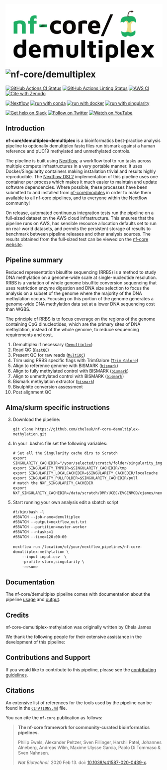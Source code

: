 # ![nf-core/demultiplex](docs/images/nf-core-demultiplex_logo_light.png#gh-light-mode-only) ![nf-core/demultiplex](docs/images/nf-core-demultiplex_logo_dark.png#gh-dark-mode-only)

[![GitHub Actions CI Status](https://github.com/nf-core/demultiplex/workflows/nf-core%20CI/badge.svg)](https://github.com/nf-core/demultiplex/actions?query=workflow%3A%22nf-core+CI%22)
[![GitHub Actions Linting Status](https://github.com/nf-core/demultiplex/workflows/nf-core%20linting/badge.svg)](https://github.com/nf-core/demultiplex/actions?query=workflow%3A%22nf-core+linting%22)
[![AWS CI](https://img.shields.io/badge/CI%20tests-full%20size-FF9900?labelColor=000000&logo=Amazon%20AWS)](https://nf-co.re/demultiplex/results)
[![Cite with Zenodo](http://img.shields.io/badge/DOI-10.5281/zenodo.XXXXXXX-1073c8?labelColor=000000)](https://doi.org/10.5281/zenodo.XXXXXXX)

[![Nextflow](https://img.shields.io/badge/nextflow%20DSL2-%E2%89%A521.10.3-23aa62.svg?labelColor=000000)](https://www.nextflow.io/)
[![run with conda](http://img.shields.io/badge/run%20with-conda-3EB049?labelColor=000000&logo=anaconda)](https://docs.conda.io/en/latest/)
[![run with docker](https://img.shields.io/badge/run%20with-docker-0db7ed?labelColor=000000&logo=docker)](https://www.docker.com/)
[![run with singularity](https://img.shields.io/badge/run%20with-singularity-1d355c.svg?labelColor=000000)](https://sylabs.io/docs/)

[![Get help on Slack](http://img.shields.io/badge/slack-nf--core%20%23demultiplex-4A154B?labelColor=000000&logo=slack)](https://nfcore.slack.com/channels/demultiplex)
[![Follow on Twitter](http://img.shields.io/badge/twitter-%40nf__core-1DA1F2?labelColor=000000&logo=twitter)](https://twitter.com/nf_core)
[![Watch on YouTube](http://img.shields.io/badge/youtube-nf--core-FF0000?labelColor=000000&logo=youtube)](https://www.youtube.com/c/nf-core)

## Introduction

**nf-core/demultiplex-demultiplex** is a bioinformatics best-practice analysis pipeline to optionally demultiplex 
fastq files run bismark against a human reference and pUC19 methylated and unmethylated controls.

The pipeline is built using [Nextflow](https://www.nextflow.io), a workflow tool to run tasks across multiple compute infrastructures in a very portable manner. It uses Docker/Singularity containers making installation trivial and results highly reproducible. The [Nextflow DSL2](https://www.nextflow.io/docs/latest/dsl2.html) implementation of this pipeline uses one container per process which makes it much easier to maintain and update software dependencies. Where possible, these processes have been submitted to and installed from [nf-core/modules](https://github.com/nf-core/modules) in order to make them available to all nf-core pipelines, and to everyone within the Nextflow community!

<!-- TODO nf-core: Add full-sized test dataset and amend the paragraph below if applicable -->
On release, automated continuous integration tests run the pipeline on a full-sized dataset on the AWS cloud infrastructure. This ensures that the pipeline runs on AWS, has sensible resource allocation defaults set to run on real-world datasets, and permits the persistent storage of results to benchmark between pipeline releases and other analysis sources. The results obtained from the full-sized test can be viewed on the [nf-core website](https://nf-co.re/demultiplex/results).

## Pipeline summary
Reduced representation bisulfite sequencing (RRBS) is a method to study DNA methylation on a genome-wide scale at
single-nucleotide resolution. RRBS is a variation of whole genome bisulfite conversion sequencing that uses restriction
enzyme digestion and DNA size selection to focus the analysis on a subset of the genome where the majority of the DNA
methylation occurs. Focusing on this portion of the genome generates a genome-wide DNA methylation data set at a lower DNA
sequencing cost than WGBS.

The principle of RRBS is to focus coverage on the regions of the genome containing CpG dinucleotides, which are the primary
sites of DNA methylation, instead of the whole genome, to reduce sequencing requirements and cost.

1. Demultiplex if necessary ([`Demultiplex`](https://github.com/GaitiLab/scRRBS_pipeline/blob/main/splitFastqPair.pl))
2. Read QC ([`FastQC`](https://www.bioinformatics.babraham.ac.uk/projects/fastqc/))
3. Present QC for raw reads ([`MultiQC`](http://multiqc.info/))
4. Trim using RRBS specific flags with TrimGalore ([`Trim Galore`](https://www.bioinformatics.babraham.ac.uk/projects/trim_galore/))
5. Align to reference genome with BISMARK ([`bismark`](https://github.com/FelixKrueger/Bismark/))
6. Align to fully methylated control with BISMARK ([`bismark`](https://github.com/FelixKrueger/Bismark/))
7. Align to unmethylated control with BISMARK ([`bismark`](https://github.com/FelixKrueger/Bismark/))
8. Bismark methylation extractor ([`bismark`](https://github.com/FelixKrueger/Bismark/))
9. Bisulphite conversion assessment
10. Post alignment QC
## Alma/slurm specific instructions

3. Download the pipeline:

    ```console
    git clone https://github.com/chelauk/nf-core-demultiplex-methylation.git
    ```


4. In your .bashrc file set the following variables:

   ```console
   # Set all the Singularity cache dirs to Scratch
   export SINGULARITY_CACHEDIR="/your/selected/scratch/folder/singularity_imgs"
   export SINGULARITY_TMPDIR=$SINGULARITY_CACHEDIR/tmp
   export SINGULARITY_LOCALCACHEDIR=$SINGULARITY_CACHEDIR/localcache
   export SINGULARITY_PULLFOLDER=$SINGULARITY_CACHEDIR/pull
   # match the NXF_SINGULARITY_CACHEDIR
   export NXF_SINGULARITY_CACHEDIR=/data/scratch/DMP/UCEC/EVGENMOD/cjames/nextflow_pipelines/singularity_imgs
   ```
 
5. Start running your own analysis
   edit a sbatch script

    ```console
    #!/bin/bash -l
    #SBATCH --job-name=demultiplex
    #SBATCH --output=nextflow_out.txt
    #SBATCH --partition=master-worker
    #SBATCH --ntasks=1
    #SBATCH --time=120:00:00

    nextflow run /location/of/your/nextflow_pipelines/nf-core-demultiplex-methylation \
		--input input.csv  \
		-profile slurm,singularity \
		-resume
    ```

## Documentation

The nf-core/demultiplex pipeline comes with documentation about the pipeline [usage](https://github.com/chelauk/nf-core-demultiplex-methylation/blob/master/docs/usage.md) and [output](https://github.com/chelauk/nf-core-demultiplex-methylation/blob/master/docs/output.md).

## Credits

nf-core-demultiplex-methylation was originally written by Chela James

We thank the following people for their extensive assistance in the development of this pipeline:

## Contributions and Support

If you would like to contribute to this pipeline, please see the [contributing guidelines](.github/CONTRIBUTING.md).

## Citations

An extensive list of references for the tools used by the pipeline can be found in the [`CITATIONS.md`](CITATIONS.md) file.

You can cite the `nf-core` publication as follows:

> **The nf-core framework for community-curated bioinformatics pipelines.**
>
> Philip Ewels, Alexander Peltzer, Sven Fillinger, Harshil Patel, Johannes Alneberg, Andreas Wilm, Maxime Ulysse Garcia, Paolo Di Tommaso & Sven Nahnsen.
>
> _Nat Biotechnol._ 2020 Feb 13. doi: [10.1038/s41587-020-0439-x](https://dx.doi.org/10.1038/s41587-020-0439-x).
